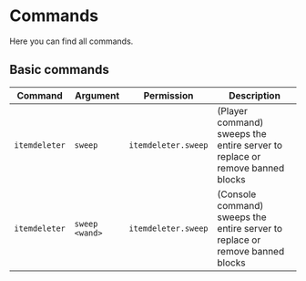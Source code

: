 # Commands

Here you can find all commands. 

## Basic commands

| Command  | Argument | Permission | Description |
|----------|----------|------------|-------------|
| ``itemdeleter``  | ``sweep``     | ``itemdeleter.sweep`` | (Player command) sweeps the entire server to replace or remove banned blocks |
| ``itemdeleter``  | ``sweep <wand>``  | ``itemdeleter.sweep`` | (Console command) sweeps the entire server to replace or remove banned blocks |
